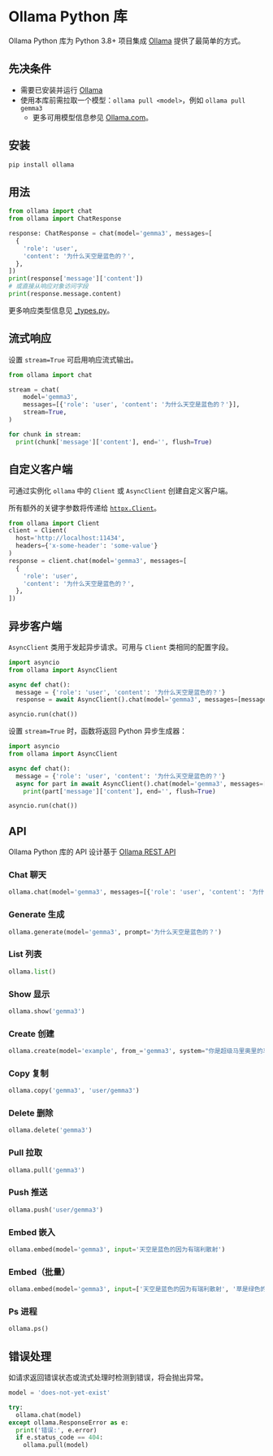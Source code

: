 # Ollama Python 库

Ollama Python 库为 Python 3.8+ 项目集成 [Ollama](https://github.com/ollama/ollama) 提供了最简单的方式。

## 先决条件

- 需要已安装并运行 [Ollama](https://ollama.com/download)
- 使用本库前需拉取一个模型：`ollama pull <model>`，例如 `ollama pull gemma3`
  - 更多可用模型信息参见 [Ollama.com](https://ollama.com/search)。

## 安装

```sh
pip install ollama
```

## 用法

```python
from ollama import chat
from ollama import ChatResponse

response: ChatResponse = chat(model='gemma3', messages=[
  {
    'role': 'user',
    'content': '为什么天空是蓝色的？',
  },
])
print(response['message']['content'])
# 或直接从响应对象访问字段
print(response.message.content)
```

更多响应类型信息见 [_types.py](ollama/_types.py)。

## 流式响应

设置 `stream=True` 可启用响应流式输出。

```python
from ollama import chat

stream = chat(
    model='gemma3',
    messages=[{'role': 'user', 'content': '为什么天空是蓝色的？'}],
    stream=True,
)

for chunk in stream:
  print(chunk['message']['content'], end='', flush=True)
```

## 自定义客户端
可通过实例化 `ollama` 中的 `Client` 或 `AsyncClient` 创建自定义客户端。

所有额外的关键字参数将传递给 [`httpx.Client`](https://www.python-httpx.org/api/#client)。

```python
from ollama import Client
client = Client(
  host='http://localhost:11434',
  headers={'x-some-header': 'some-value'}
)
response = client.chat(model='gemma3', messages=[
  {
    'role': 'user',
    'content': '为什么天空是蓝色的？',
  },
])
```

## 异步客户端

`AsyncClient` 类用于发起异步请求。可用与 `Client` 类相同的配置字段。

```python
import asyncio
from ollama import AsyncClient

async def chat():
  message = {'role': 'user', 'content': '为什么天空是蓝色的？'}
  response = await AsyncClient().chat(model='gemma3', messages=[message])

asyncio.run(chat())
```

设置 `stream=True` 时，函数将返回 Python 异步生成器：

```python
import asyncio
from ollama import AsyncClient

async def chat():
  message = {'role': 'user', 'content': '为什么天空是蓝色的？'}
  async for part in await AsyncClient().chat(model='gemma3', messages=[message], stream=True):
    print(part['message']['content'], end='', flush=True)

asyncio.run(chat())
```

## API

Ollama Python 库的 API 设计基于 [Ollama REST API](https://github.com/ollama/ollama/blob/main/docs/api.md)

### Chat 聊天

```python
ollama.chat(model='gemma3', messages=[{'role': 'user', 'content': '为什么天空是蓝色的？'}])
```

### Generate 生成

```python
ollama.generate(model='gemma3', prompt='为什么天空是蓝色的？')
```

### List 列表

```python
ollama.list()
```

### Show 显示

```python
ollama.show('gemma3')
```

### Create 创建

```python
ollama.create(model='example', from_='gemma3', system="你是超级马里奥里的马里奥。")
```

### Copy 复制

```python
ollama.copy('gemma3', 'user/gemma3')
```

### Delete 删除

```python
ollama.delete('gemma3')
```

### Pull 拉取

```python
ollama.pull('gemma3')
```

### Push 推送

```python
ollama.push('user/gemma3')
```

### Embed 嵌入

```python
ollama.embed(model='gemma3', input='天空是蓝色的因为有瑞利散射')
```

### Embed（批量）

```python
ollama.embed(model='gemma3', input=['天空是蓝色的因为有瑞利散射', '草是绿色的因为含有叶绿素'])
```

### Ps 进程

```python
ollama.ps()
```

## 错误处理

如请求返回错误状态或流式处理时检测到错误，将会抛出异常。

```python
model = 'does-not-yet-exist'

try:
  ollama.chat(model)
except ollama.ResponseError as e:
  print('错误:', e.error)
  if e.status_code == 404:
    ollama.pull(model)
```
